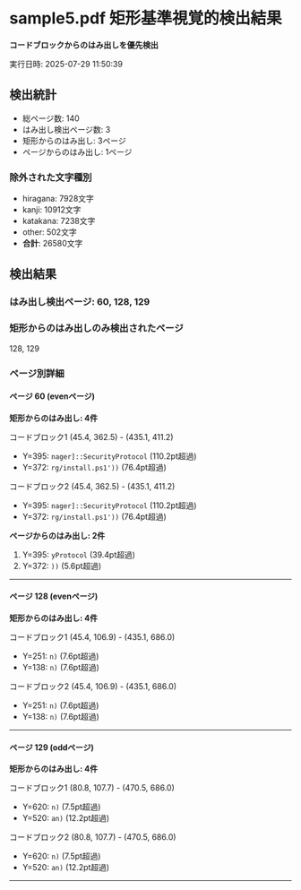 # sample5.pdf 矩形基準視覚的検出結果

**コードブロックからのはみ出しを優先検出**

実行日時: 2025-07-29 11:50:39

## 検出統計

- 総ページ数: 140
- はみ出し検出ページ数: 3
- 矩形からのはみ出し: 3ページ
- ページからのはみ出し: 1ページ

### 除外された文字種別

- hiragana: 7928文字
- kanji: 10912文字
- katakana: 7238文字
- other: 502文字
- **合計**: 26580文字

## 検出結果

### はみ出し検出ページ: 60, 128, 129

### 矩形からのはみ出しのみ検出されたページ

128, 129

### ページ別詳細

#### ページ 60 (evenページ)

**矩形からのはみ出し: 4件**

コードブロック1 (45.4, 362.5) - (435.1, 411.2)
  - Y=395: `nager]::SecurityProtocol` (110.2pt超過)
  - Y=372: `rg/install.ps1'))` (76.4pt超過)

コードブロック2 (45.4, 362.5) - (435.1, 411.2)
  - Y=395: `nager]::SecurityProtocol` (110.2pt超過)
  - Y=372: `rg/install.ps1'))` (76.4pt超過)

**ページからのはみ出し: 2件**

1. Y=395: `yProtocol` (39.4pt超過)
2. Y=372: `))` (5.6pt超過)

---

#### ページ 128 (evenページ)

**矩形からのはみ出し: 4件**

コードブロック1 (45.4, 106.9) - (435.1, 686.0)
  - Y=251: `n)` (7.6pt超過)
  - Y=138: `n)` (7.6pt超過)

コードブロック2 (45.4, 106.9) - (435.1, 686.0)
  - Y=251: `n)` (7.6pt超過)
  - Y=138: `n)` (7.6pt超過)

---

#### ページ 129 (oddページ)

**矩形からのはみ出し: 4件**

コードブロック1 (80.8, 107.7) - (470.5, 686.0)
  - Y=620: `n)` (7.5pt超過)
  - Y=520: `an)` (12.2pt超過)

コードブロック2 (80.8, 107.7) - (470.5, 686.0)
  - Y=620: `n)` (7.5pt超過)
  - Y=520: `an)` (12.2pt超過)

---

